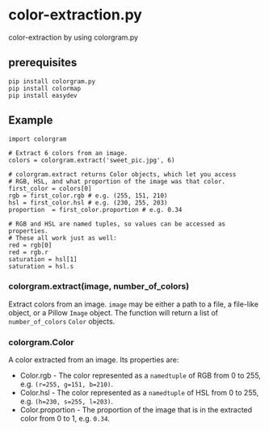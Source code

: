 # color-extraction.py
color-extraction by using colorgram.py
## prerequisites

```
pip install colorgram.py
pip install colormap
pip install easydev
```

## Example
```
import colorgram

# Extract 6 colors from an image.
colors = colorgram.extract('sweet_pic.jpg', 6)

# colorgram.extract returns Color objects, which let you access
# RGB, HSL, and what proportion of the image was that color.
first_color = colors[0]
rgb = first_color.rgb # e.g. (255, 151, 210)
hsl = first_color.hsl # e.g. (230, 255, 203)
proportion  = first_color.proportion # e.g. 0.34

# RGB and HSL are named tuples, so values can be accessed as properties.
# These all work just as well:
red = rgb[0]
red = rgb.r
saturation = hsl[1]
saturation = hsl.s
```
### colorgram.extract(image, number_of_colors)
Extract colors from an image. ``image`` may be either a path to a file, a file-like object, or a Pillow ``Image`` object. The function will return a list of ``number_of_colors`` ``Color`` objects.

### colorgram.Color
A color extracted from an image. Its properties are:

- Color.rgb - The color represented as a ``namedtuple`` of RGB from 0 to 255, e.g. ``(r=255, g=151, b=210)``.
- Color.hsl - The color represented as a ``namedtuple`` of HSL from 0 to 255, e.g. ``(h=230, s=255, l=203)``.
- Color.proportion - The proportion of the image that is in the extracted color from 0 to 1, e.g. ``0.34``.
